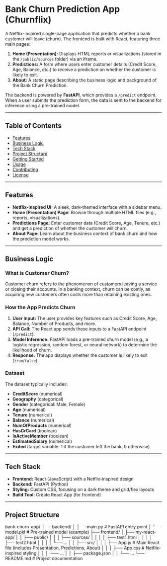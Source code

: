 # Bank Churn Prediction App (Churnflix)

A Netflix-inspired single-page application that predicts whether a bank customer will leave (churn). The frontend is built with React, featuring three main pages:

1. **Home (Presentation):** Displays HTML reports or visualizations (stored in the `/public/sources` folder) via an iframe.  
2. **Predictions:** A form where users enter customer details (Credit Score, Age, Balance, etc.) to receive a prediction on whether the customer is likely to exit.  
3. **About:** A static page describing the business logic and background of the Bank Churn Prediction.

The backend is powered by **FastAPI**, which provides a `/predict` endpoint. When a user submits the prediction form, the data is sent to the backend for inference using a pre-trained model.

---

## Table of Contents

- [Features](#features)  
- [Business Logic](#business-logic)  
- [Tech Stack](#tech-stack)  
- [Project Structure](#project-structure)  
- [Getting Started](#getting-started)  
- [Usage](#usage)  
- [Contributing](#contributing)  
- [License](#license)

---

## Features

- **Netflix-Inspired UI:** A sleek, dark-themed interface with a sidebar menu.  
- **Home (Presentation) Page:** Browse through multiple HTML files (e.g., reports, visualizations).  
- **Predictions Page:** Enter customer data (Credit Score, Age, Tenure, etc.) and get a prediction of whether the customer will churn.  
- **About Page:** Learn about the business context of bank churn and how the prediction model works.

---

## Business Logic

### What is Customer Churn?
Customer churn refers to the phenomenon of customers leaving a service or closing their accounts. In a banking context, churn can be costly, as acquiring new customers often costs more than retaining existing ones.

### How the App Predicts Churn
1. **User Input:** The user provides key features such as Credit Score, Age, Balance, Number of Products, and more.  
2. **API Call:** The React app sends these inputs to a FastAPI endpoint (`/predict`).  
3. **Model Inference:** FastAPI loads a pre-trained churn model (e.g., a logistic regression, random forest, or neural network) to determine the likelihood of churn.  
4. **Response:** The app displays whether the customer is likely to exit (`true`/`false`).

### Dataset
The dataset typically includes:
- **CreditScore** (numerical)  
- **Geography** (categorical)  
- **Gender** (categorical: Male, Female)  
- **Age** (numerical)  
- **Tenure** (numerical)  
- **Balance** (numerical)  
- **NumOfProducts** (numerical)  
- **HasCrCard** (boolean)  
- **IsActiveMember** (boolean)  
- **EstimatedSalary** (numerical)  
- **Exited** (target variable: 1 if the customer left the bank, 0 otherwise)

---

## Tech Stack

- **Frontend:** React (JavaScript) with a Netflix-inspired design  
- **Backend:** FastAPI (Python)  
- **Styling:** Custom CSS, focusing on a dark theme and grid/flex layouts  
- **Build Tool:** Create React App (for frontend)

---

## Project Structure
bank-churn-app/
├── backend/
│   ├── main.py             # FastAPI entry point
│   └── model.pkl           # Pre-trained model (example)
├── frontend/
│   ├── my-react-app/
│   │   ├── public/
│   │   │   ├── sources/
│   │   │   │   ├── test1.html
│   │   │   │   ├── test2.html
│   │   │   │   └── ...
│   │   ├── src/
│   │   │   ├── App.js       # Main React file (includes Presentation, Predictions, About)
│   │   │   ├── App.css      # Netflix-inspired styling
│   │   │   └── ...
│   │   ├── package.json
│   │   └── ...
└── README.md               # Project documentation

